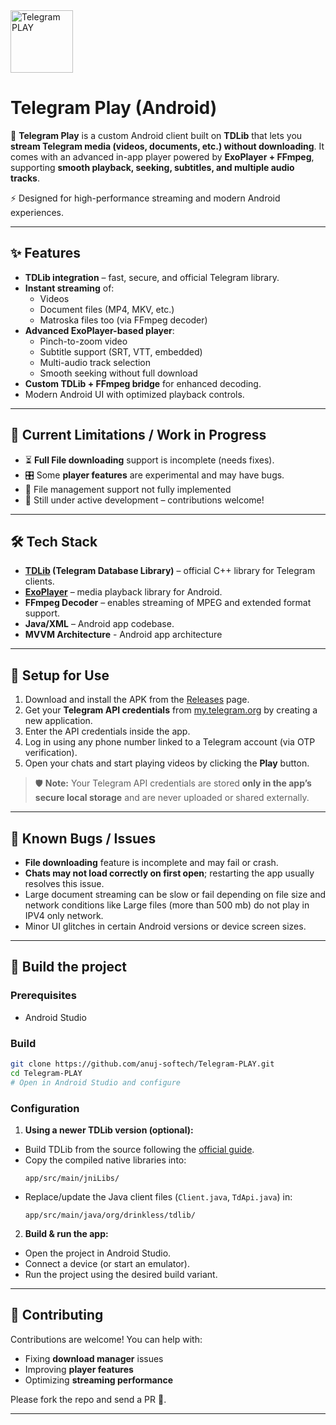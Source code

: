 <img width="100" height="100" alt="Telegram PLAY" src="https://github.com/user-attachments/assets/632d38f5-ce06-4995-bea5-6a3d9d1ec3fe" />

# Telegram Play (Android)

📱 **Telegram Play** is a custom Android client built on **TDLib** that lets you **stream Telegram media (videos, documents, etc.) without downloading**.
It comes with an advanced in-app player powered by **ExoPlayer + FFmpeg**, supporting **smooth playback, seeking, subtitles, and multiple audio tracks**.

⚡ Designed for high-performance streaming and modern Android experiences.

---

## ✨ Features

- **TDLib integration** – fast, secure, and official Telegram library.
- **Instant streaming** of:
  - Videos
  - Document files (MP4, MKV, etc.)
  - Matroska files too (via FFmpeg decoder)
- **Advanced ExoPlayer-based player**:
  - Pinch-to-zoom video
  - Subtitle support (SRT, VTT, embedded)
  - Multi-audio track selection
  - Smooth seeking without full download
- **Custom TDLib + FFmpeg bridge** for enhanced decoding.
- Modern Android UI with optimized playback controls.

---

## 🚧 Current Limitations / Work in Progress

- ⏳ **Full File downloading** support is incomplete (needs fixes).
- 🎛️ Some **player features** are experimental and may have bugs.
- 📂 File management support not fully implemented
- 🧪 Still under active development – contributions welcome!

---

## 🛠 Tech Stack

- **[TDLib](https://github.com/tdlib/td) (Telegram Database Library)** – official C++ library for Telegram clients.
- **[ExoPlayer](https://github.com/google/ExoPlayer)** – media playback library for Android.
- **FFmpeg Decoder** – enables streaming of MPEG and extended format support.
- **Java/XML** – Android app codebase.
- **MVVM Architecture** - Android app architecture

---

## 🔧 Setup for Use

1. Download and install the APK from the [Releases](../../releases) page.
2. Get your **Telegram API credentials** from [my.telegram.org](https://my.telegram.org/) by creating a new application.
3. Enter the API credentials inside the app.
4. Log in using any phone number linked to a Telegram account (via OTP verification).
5. Open your chats and start playing videos by clicking the **Play** button.

> 🛡️ **Note:** Your Telegram API credentials are stored **only in the app’s secure local storage** and are never uploaded or shared externally.

---
## 🐞 Known Bugs / Issues

- **File downloading** feature is incomplete and may fail or crash.
- **Chats may not load correctly on first open**; restarting the app usually resolves this issue.
- Large document streaming can be slow or fail depending on file size and network conditions like Large files (more than 500 mb) do not play in IPV4 only network.
- Minor UI glitches in certain Android versions or device screen sizes.
___

## 🚀 Build the project

### Prerequisites
- Android Studio

### Build
```bash
git clone https://github.com/anuj-softech/Telegram-PLAY.git
cd Telegram-PLAY
# Open in Android Studio and configure
```

### Configuration

1. **Using a newer TDLib version (optional):**
  - Build TDLib from the source following the [official guide](https://github.com/tdlib/td).
  - Copy the compiled native libraries into:
    ```
    app/src/main/jniLibs/
    ```
  - Replace/update the Java client files (`Client.java`, `TdApi.java`) in:
    ```
    app/src/main/java/org/drinkless/tdlib/
    ```

2. **Build & run the app:**
  - Open the project in Android Studio.
  - Connect a device (or start an emulator).
  - Run the project using the desired build variant.
---

## 🤝 Contributing

Contributions are welcome! You can help with:
- Fixing **download manager** issues
- Improving **player features**
- Optimizing **streaming performance**

Please fork the repo and send a PR 🚀.

---
